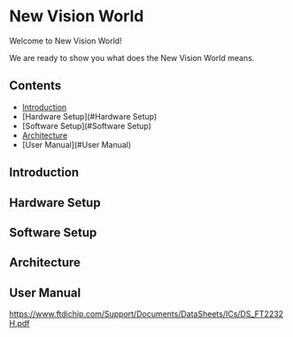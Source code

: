 # New Vision World
  Welcome to New Vision World! 
  
  We are ready to show you what does the New Vision World means.
  
Contents
--------
- [Introduction](#Introduction)
- [Hardware Setup](#Hardware Setup)
- [Software Setup](#Software Setup)
- [Architecture](#Architecture)
- [User Manual](#User Manual)

## Introduction


## Hardware Setup

## Software Setup

## Architecture

## User Manual


https://www.ftdichip.com/Support/Documents/DataSheets/ICs/DS_FT2232H.pdf







